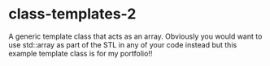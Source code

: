 # class-templates-2
A generic template class that acts as an array. Obviously you would want to use std::array as part of the STL in any of your code instead 
but this example template class is for my portfolio!!
